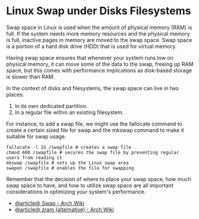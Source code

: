 # Linux Swap under Disks Filesystems

Swap space in Linux is used when the amount of physical memory (RAM) is full. If the system needs more memory resources and the physical memory is full, inactive pages in memory are moved to the swap space. Swap space is a portion of a hard disk drive (HDD) that is used for virtual memory. 

Having swap space ensures that whenever your system runs low on physical memory, it can move some of the data to the swap, freeing up RAM space, but this comes with performance implications as disk-based storage is slower than RAM. 

In the context of disks and filesystems, the swap space can live in two places:

1. In its own dedicated partition.
2. In a regular file within an existing filesystem.

For instance, to add a swap file, we might use the fallocate command to create a certain sized file for swap and the mkswap command to make it suitable for swap usage.

```
fallocate -l 1G /swapfile # creates a swap file
chmod 600 /swapfile # secures the swap file by preventing regular users from reading it
mkswap /swapfile # sets up the Linux swap area
swapon /swapfile # enables the file for swapping
```

Remember that the decision of where to place your swap space, how much swap space to have, and how to utilize swap space are all important considerations in optimizing your system's performance.

- [@article@ Swap - Arch Wiki](https://wiki.archlinux.org/title/Swap)
- [@article@ zram (alternative) - Arch Wiki](https://wiki.archlinux.org/title/Zram)
